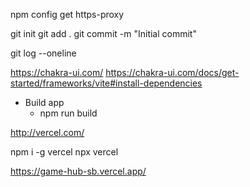 npm config get https-proxy

git init
git add .
git commit -m "Initial commit"

git log --oneline

https://chakra-ui.com/
https://chakra-ui.com/docs/get-started/frameworks/vite#install-dependencies

- Build app
  - npm run build

http://vercel.com/

npm i -g vercel
npx vercel

https://game-hub-sb.vercel.app/
